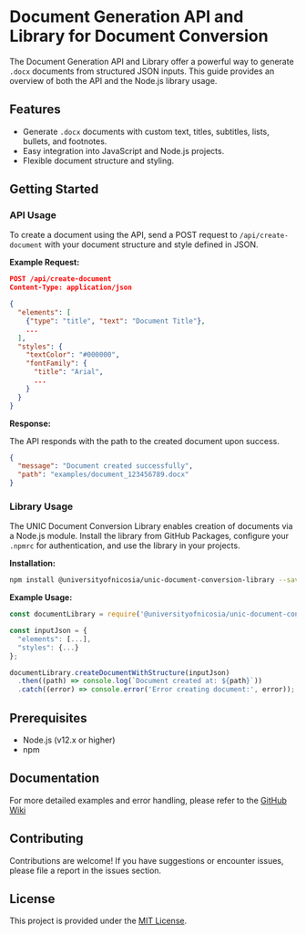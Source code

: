 # Document Generation API and Library for Document Conversion

The Document Generation API and Library offer a powerful way to generate `.docx` documents from structured JSON inputs. This guide provides an overview of both the API and the Node.js library usage.

## Features

- Generate `.docx` documents with custom text, titles, subtitles, lists, bullets, and footnotes.
- Easy integration into JavaScript and Node.js projects.
- Flexible document structure and styling.

## Getting Started

### API Usage

To create a document using the API, send a POST request to `/api/create-document` with your document structure and style defined in JSON.

**Example Request:**

```json
POST /api/create-document
Content-Type: application/json

{
  "elements": [
    {"type": "title", "text": "Document Title"},
    ...
  ],
  "styles": {
    "textColor": "#000000",
    "fontFamily": {
      "title": "Arial",
      ...
    }
  }
}
```

**Response:**

The API responds with the path to the created document upon success.

```json
{
  "message": "Document created successfully",
  "path": "examples/document_123456789.docx"
}
```

### Library Usage

The UNIC Document Conversion Library enables creation of documents via a Node.js module. Install the library from GitHub Packages, configure your `.npmrc` for authentication, and use the library in your projects.

**Installation:**

```bash
npm install @universityofnicosia/unic-document-conversion-library --save
```

**Example Usage:**

```javascript
const documentLibrary = require('@universityofnicosia/unic-document-conversion-library');

const inputJson = {
  "elements": [...],
  "styles": {...}
};

documentLibrary.createDocumentWithStructure(inputJson)
  .then((path) => console.log(`Document created at: ${path}`))
  .catch((error) => console.error('Error creating document:', error));
```

## Prerequisites

- Node.js (v12.x or higher)
- npm

## Documentation

For more detailed examples and error handling, please refer to the [GitHub Wiki](https://github.com/UniversityOfNicosia/UNIC-Document-Conversion-API/wiki/document%E2%80%90generation%E2%80%90lib)

## Contributing

Contributions are welcome! If you have suggestions or encounter issues, please file a report in the issues section.

## License

This project is provided under the [MIT License](https://opensource.org/licenses/MIT).
